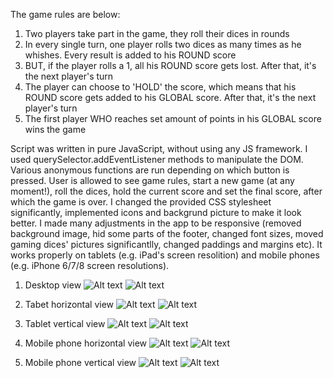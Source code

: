 The game rules are below:

1. Two players take part in the game, they roll their dices in rounds 
2. In every single turn, one player rolls two dices as many times as he whishes. Every result is added to his ROUND score
3. BUT, if the player rolls a 1, all his ROUND score gets lost. After that, it's the next player's turn
4. The player can choose to 'HOLD' the score, which means that his ROUND score gets added to his GLOBAL score. After that, it's the next player's turn
5. The first player WHO reaches set amount of points in his GLOBAL score wins the game


Script was written in pure JavaScript, without using any JS framework. I used querySelector.addEventListener methods to manipulate the DOM. 
Various anonymous functions are run depending on which button is pressed.
User is allowed to see game rules, start a new game (at any moment!), roll the dices,
 hold the current score and set the final score, after which the game is over.
I changed the provided CSS stylesheet significantly, implemented icons and backgrund picture to make it look better. 
I made many adjustments in the app to be responsive (removed background image, hid some parts of the footer,
 changed font sizes, moved gaming dices' pictures significantlly, changed paddings and margins etc).
It works properly on tablets (e.g. iPad's screen resolition) and mobile phones (e.g. iPhone 6/7/8 screen resolutions).

1. Desktop view
![Alt text](/screenshots/desktop1.png?raw=true "Desktop view")
![Alt text](/screenshots/desktop2.png?raw=true "Desktop view")

2. Tabet horizontal view
![Alt text](/screenshots/tablet-horizontal1.png?raw=true "Tabet horizontal view")
![Alt text](/screenshots/tablet-horizontal2.png?raw=true "Tabet horizontal view")

3. Tablet vertical view
![Alt text](/screenshots/tablet-vertical1.png?raw=true "Tablet vertical view")
![Alt text](/screenshots/tablet-vertical2.png?raw=true "Tablet vertical view")

4. Mobile phone horizontal view
![Alt text](/screenshots/phone-horizontal1.png?raw=true "Mobile phone horizontal view")
![Alt text](/screenshots/phone-horizontal2.png?raw=true "Mobile phone horizontal view")

5. Mobile phone vertical view
![Alt text](/screenshots/phone-vertical1.png?raw=true "Mobile phone vertical view")
![Alt text](/screenshots/phone-vertical2.png?raw=true "Mobile phone vertical view")



